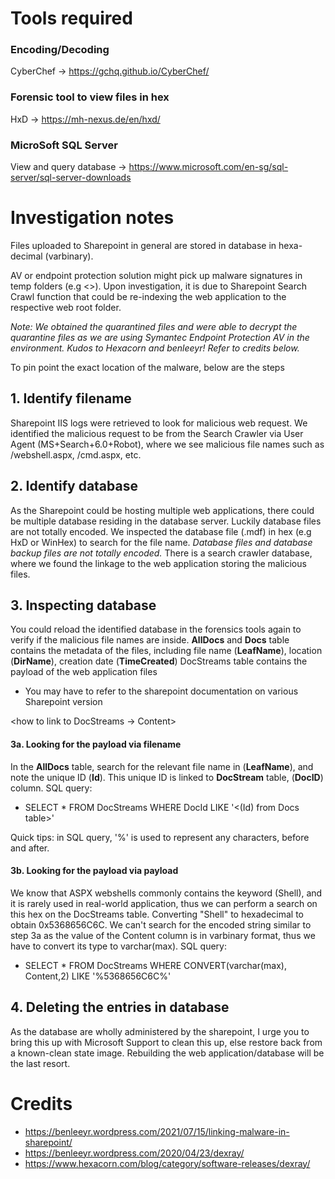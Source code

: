 # Tools required
### Encoding/Decoding
CyberChef -> https://gchq.github.io/CyberChef/ 

### Forensic tool to view files in hex
HxD -> https://mh-nexus.de/en/hxd/

### MicroSoft SQL Server
View and query database -> https://www.microsoft.com/en-sg/sql-server/sql-server-downloads

# Investigation notes
Files uploaded to Sharepoint in general are stored in database in hexa-decimal (varbinary).

AV or endpoint protection solution might pick up malware signatures in temp folders (e.g <>). Upon investigation, it is due to Sharepoint Search Crawl function that could be re-indexing the web application to the respective web root folder.

_Note: We obtained the quarantined files and were able to decrypt the quarantine files as we are using Symantec Endpoint Protection AV in the environment. Kudos to Hexacorn and benleeyr! Refer to credits below._

To pin point the exact location of the malware, below are the steps

## 1. Identify filename
Sharepoint IIS logs were retrieved to look for malicious web request. We identified the malicious request to be from the Search Crawler via User Agent (MS+Search+6.0+Robot), where we see malicious file names such as /webshell.aspx, /cmd.aspx, etc.

## 2. Identify database
As the Sharepoint could be hosting multiple web applications, there could be multiple database residing in the database server. Luckily database files are not totally encoded. We inspected the database file (.mdf) in hex (e.g HxD or WinHex) to search for the file name. _Database files and database backup files are not totally encoded._
There is a search crawler database, where we found the linkage to the web application storing the malicious files.

## 3. Inspecting database
You could reload the identified database in the forensics tools again to verify if the malicious file names are inside.
**AllDocs** and **Docs** table contains the metadata of the files, including file name (**LeafName**), location (**DirName**), creation date (**TimeCreated**)
DocStreams table contains the payload of the web application files
- You may have to refer to the sharepoint documentation on various Sharepoint version

<how to link to DocStreams -> Content>

#### 3a. Looking for the payload via filename
In the **AllDocs** table, search for the relevant file name in (**LeafName**), and note the unique ID (**Id**).
This unique ID is linked to **DocStream** table, (**DocID**) column.
SQL query:
- SELECT * FROM DocStreams WHERE DocId LIKE '<(Id) from Docs table>'

Quick tips: in SQL query, '%' is used to represent any characters, before and after.

#### 3b. Looking for the payload via payload
We know that ASPX webshells commonly contains the keyword (Shell), and it is rarely used in real-world application, thus we can perform a search on this hex on the DocStreams table.
Converting "Shell" to hexadecimal to obtain 0x5368656C6C.
We can't search for the encoded string similar to step 3a as the value of the Content column is in varbinary format, thus we have to convert its type to varchar(max).
SQL query:
- SELECT * FROM DocStreams WHERE CONVERT(varchar(max), Content,2) LIKE '%5368656C6C%'

## 4. Deleting the entries in database

As the database are wholly administered by the sharepoint, I urge you to bring this up with Microsoft Support to clean this up, else restore back from a known-clean state image. Rebuilding the web application/database will be the last resort.

# Credits
- https://benleeyr.wordpress.com/2021/07/15/linking-malware-in-sharepoint/
- https://benleeyr.wordpress.com/2020/04/23/dexray/
- https://www.hexacorn.com/blog/category/software-releases/dexray/
